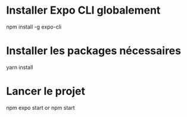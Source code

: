 # Installer Expo CLI globalement
npm install -g expo-cli

# Installer les packages nécessaires
yarn install

# Lancer le projet
npm expo start or npm start

